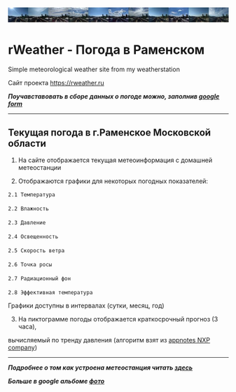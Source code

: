 ![](img/header_github.jpg)
========================================================
**rWeather** - Погода в Раменском
========================================================
Simple meteorological weather site from my weatherstation

Сайт проекта <https://rweather.ru>

***Поучавставовать в сборе данных о погоде можно, заполнив [google form](https://forms.gle/qqb2nZxQvaY3juC86)***
***
Текущая погода в г.Раменское Московской области
-------------------------------------------------------
  1. На сайте отображается текущая метеоинформация с домашней метеостанции
  
  2. Отображаются графики для некоторых погодных показателей:
  
    2.1 Температура
    
    2.2 Влажность
    
    2.3 Давление
    
    2.4 Освещенность
    
    2.5 Скорость ветра
    
    2.6 Точка росы
    
    2.7 Радиационный фон
    
    2.8 Эффективная температура
    
   Графики доступны в интервалах (сутки, месяц, год)
   
  3. На пиктограмме погоды отображается краткосрочный прогноз (3 часа),
  
вычисляемый по тренду давления (алгоритм взят из [appnotes NXP company](https://www.nxp.com/docs/en/application-note/AN3914.pdf))

-------------------------------------------------------------
***Подробнее о том как устроена метеостанция читать [здесь](https://docs.google.com/document/d/1Ac72J99dzBsslXN9RBYGBGheJdEMsxDL9WAPOpaAZ20/edit?usp=sharing)***

***Больше в google альбоме [фото](https://photos.app.goo.gl/RowJdUpUZFsMvuWU8)***
